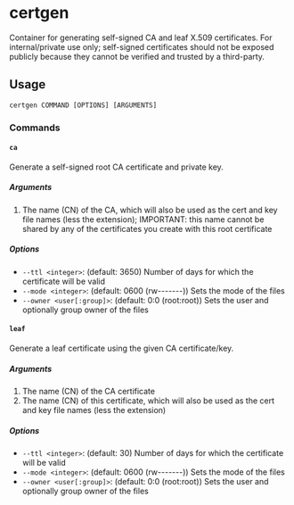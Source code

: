 # certgen

Container for generating self-signed CA and leaf X.509 certificates. For
internal/private use only; self-signed certificates should not be exposed
publicly because they cannot be verified and trusted by a third-party.

## Usage

```shell
certgen COMMAND [OPTIONS] [ARGUMENTS]
```

### Commands

#### `ca`

Generate a self-signed root CA certificate and private key.

##### Arguments

1. The name (CN) of the CA, which will also be used as the cert and key file
   names (less the extension); IMPORTANT: this name cannot be shared by any of
   the certificates you create with this root certificate

##### Options

- `--ttl <integer>`: (default: 3650) Number of days for which the certificate
  will be valid
- `--mode <integer>`: (default: 0600 (rw-------)) Sets the mode of the files
- `--owner <user[:group]>`: (default: 0:0 (root:root)) Sets the user and
  optionally group owner of the files

#### `leaf`

Generate a leaf certificate using the given CA certificate/key.

##### Arguments

1. The name (CN) of the CA certificate
2. The name (CN) of this certificate, which will also be used as the cert and
   key file names (less the extension)

##### Options

- `--ttl <integer>`: (default: 30) Number of days for which the certificate
  will be valid
- `--mode <integer>`: (default: 0600 (rw-------)) Sets the mode of the files
- `--owner <user[:group]>`: (default: 0:0 (root:root)) Sets the user and
  optionally group owner of the files
